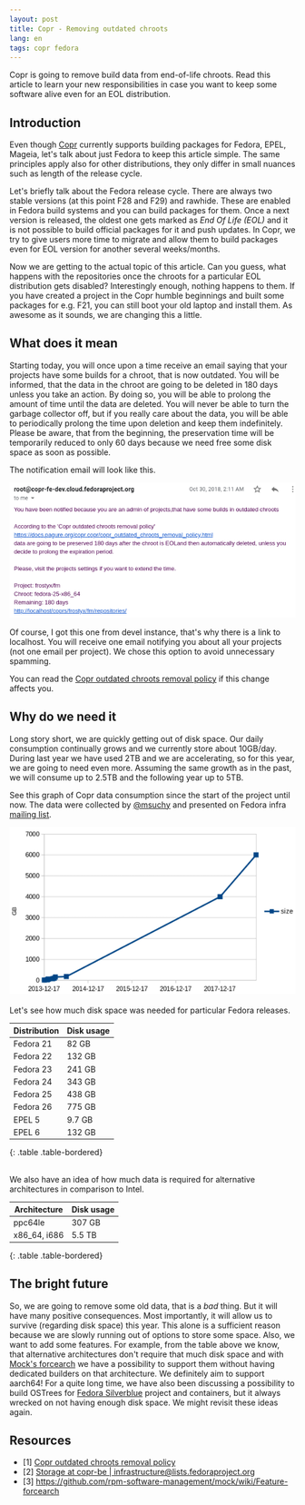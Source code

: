 ```yaml
---
layout: post
title: Copr - Removing outdated chroots
lang: en
tags: copr fedora
---
```


Copr is going to remove build data from end-of-life chroots. Read this article to learn your new responsibilities in case you want to keep some software alive even for an EOL distribution.


## Introduction

Even though [Copr](https://copr.fedorainfracloud.org/) currently supports building packages for Fedora, EPEL, Mageia, let's talk about just Fedora to keep this article simple. The same principles apply also for other distributions, they only differ in small nuances such as length of the release cycle.

Let's briefly talk about the Fedora release cycle. There are always two stable versions (at this point F28 and F29) and rawhide. These are enabled in Fedora build systems and you can build packages for them. Once a next version is released, the oldest one gets marked as _End Of Life (EOL)_ and it is not possible to build official packages for it and push updates. In Copr, we try to give users more time to migrate and allow them to build packages even for EOL version for another several weeks/months.

Now we are getting to the actual topic of this article. Can you guess, what happens with the repositories once the chroots for a particular EOL distribution gets disabled? Interestingly enough, nothing happens to them. If you have created a project in the Copr humble beginnings and built some packages for e.g. F21, you can still boot your old laptop and install them. As awesome as it sounds, we are changing this a little.


## What does it mean

Starting today, you will once upon a time receive an email saying that your projects have some builds for a chroot, that is now outdated. You will be informed, that the data in the chroot are going to be deleted in 180 days unless you take an action. By doing so, you will be able to prolong the amount of time until the data are deleted. You will never be able to turn the garbage collector off, but if you really care about the data, you will be able to periodically prolong the time upon deletion and keep them indefinitely. Please be aware, that from the beginning, the preservation time will be temporarily reduced to only 60 days because we need free some disk space as soon as possible.

The notification email will look like this.

<div class="text-center img">
  <a href="/files/img/upcoming-deletion-of-outdated-chroots.png">
    <img src="/files/img/upcoming-deletion-of-outdated-chroots-crop.png" alt="" />
  </a>
</div>

Of course, I got this one from devel instance, that's why there is a link to localhost. You will receive one email notifying you about all your projects (not one email per project). We chose this option to avoid unnecessary spamming.

You can read the [Copr outdated chroots removal policy](https://docs.pagure.org/copr.copr/copr_outdated_chroots_removal_policy.html) if this change affects you.


## Why do we need it

Long story short, we are quickly getting out of disk space. Our daily consumption continually grows and we currently store about 10GB/day. During last year we have used 2TB and we are accelerating, so for this year, we are going to need even more. Assuming the same growth as in the past, we will consume up to 2.5TB and the following year up to 5TB.

See this graph of Copr data consumption since the start of the project until now. The data were collected by [@msuchy](https://github.com/xsuchy) and presented on Fedora infra [mailing list](https://lists.fedoraproject.org/archives/list/infrastructure@lists.fedoraproject.org/thread/V5NNMXNKS4KD7DPGALR5XFDN6SYJZNML/#4TPN77UWDPTKLMJLY4EM4PYXCKMQD3IU).

<div class="text-center img">
  <a href="/files/img/copr-storage.png">
    <img src="/files/img/copr-storage-crop.png" alt="" />
  </a>
</div>

<br>
Let's see how much disk space was needed for particular Fedora releases.

| Distribution | Disk usage |
|--------------|------------|
| Fedora 21    | 82 GB      |
| Fedora 22    | 132 GB     |
| Fedora 23    | 241 GB     |
| Fedora 24    | 343 GB     |
| Fedora 25    | 438 GB     |
| Fedora 26    | 775 GB     |
| EPEL 5       | 9.7 GB     |
| EPEL 6       | 132 GB     |
{: .table .table-bordered}


<br>
We also have an idea of how much data is required for alternative architectures in comparison to Intel.

| Architecture   | Disk usage |
|----------------|------------|
| ppc64le        | 307 GB     |
| x86_64, i686   | 5.5 TB     |
{: .table .table-bordered}


## The bright future

So, we are going to remove some old data, that is a _bad_ thing. But it will have many positive consequences. Most importantly, it will allow us to survive (regarding disk space) this year. This alone is a sufficient reason because we are slowly running out of options to store some space. Also, we want to add some features. For example, from the table above we know, that alternative architectures don't require that much disk space and with [Mock's forcearch](https://github.com/rpm-software-management/mock/wiki/Feature-forcearch) we have a possibility to support them without having dedicated builders on that architecture. We definitely aim to support aarch64! For a quite long time, we have also been discussing a possibility to build OSTrees for [Fedora Silverblue](https://silverblue.fedoraproject.org/) project and containers, but it always wrecked on not having enough disk space. We might revisit these ideas again.


## Resources

- [1] [Copr outdated chroots removal policy](https://docs.pagure.org/copr.copr/copr_outdated_chroots_removal_policy.html)
- [2] [Storage at copr-be \| infrastructure@lists.fedoraproject.org](https://lists.fedoraproject.org/archives/list/infrastructure@lists.fedoraproject.org/thread/V5NNMXNKS4KD7DPGALR5XFDN6SYJZNML/#4TPN77UWDPTKLMJLY4EM4PYXCKMQD3IU)
- [3] <https://github.com/rpm-software-management/mock/wiki/Feature-forcearch>
